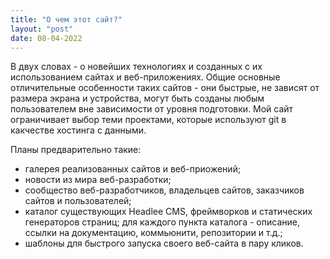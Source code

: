 ```yaml
---
title: "О чем этот сайт?"
layout: "post"
date: 08-04-2022
---
```

В двух словах - о новейших технологиях и созданных с их использованием сайтах и веб-приложениях. Общие основные отличительные особенности таких сайтов - они быстрые, не зависят от размера экрана и устройства, могут быть созданы любым пользователем вне зависимости от уровня подготовки. Мой сайт ограничивает выбор теми проектами, которые используют git в какчестве хостинга с данными.

Планы предварительно такие:
- галерея реализованных сайтов и веб-приожений;
- новости из мира веб-разработки;
- сообщество веб-разработчиков, владельцев сайтов, заказчиков сайтов и пользователей;
- каталог существующих Headlee CMS, фреймворков и статических генераторов страниц; для каждого пункта каталога - описание, ссылки на документацию, коммьюнити, репозитории и т.д.;
- шаблоны для быстрого запуска своего веб-сайта в пару кликов.
